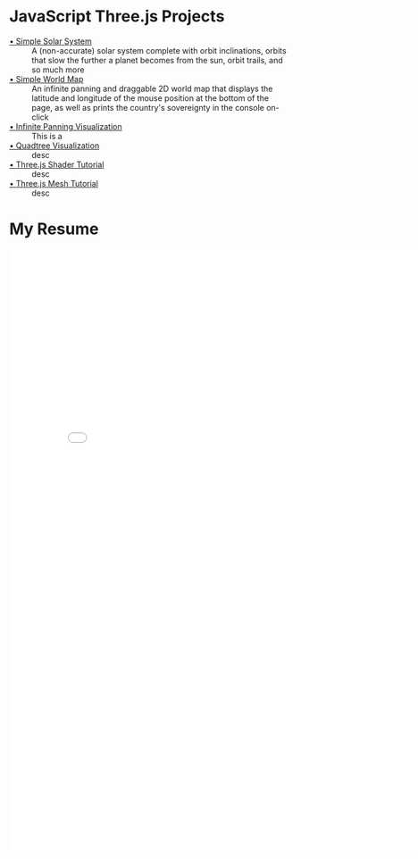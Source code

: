 <meta name="viewport" content="width=device-width, initial-scale=1.0">
<h1>JavaScript Three.js Projects</h1>
<dl>
  <dt><a href="https://wiadarola.github.io/simple-solar-system">&#x2022; Simple Solar System</a></dt>
    <dd>A (non-accurate) solar system complete with orbit inclinations, orbits that slow the further a planet becomes from the sun, orbit trails, and so much more</dd>
  <dt><a href="https://wiadarola.github.io/simple-world-map">&#x2022; Simple World Map</a></dt>
    <dd>An infinite panning and draggable 2D world map that displays the latitude and longitude of the mouse position at the bottom of the page, as well as prints the country's sovereignty in the console on-click </dd>
  <dt><a href="https://wiadarola.github.io/infinite-panning-visualization">&#x2022; Infinite Panning Visualization</a></dt>
    <dd>This is a </dd>
  <dt><a href="https://wiadarola.github.io/quadtree-visualization">&#x2022; Quadtree Visualization</a></dt>
    <dd>desc</dd>
  <dt><a href="https://wiadarola.github.io/threejs-shader-tutorial">&#x2022; Three.js Shader Tutorial</a></dt>
    <dd>desc</dd>
  <dt><a href="https://wiadarola.github.io/threejs-mesh-tutorial">&#x2022; Three.js Mesh Tutorial</a></dt>
    <dd>desc</dd>
</dl>
<h1>My Resume</h1>
<embed src="Resume.pdf" width="810px" height="1080px" />
